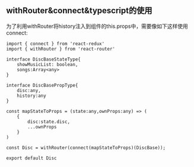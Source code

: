 ## withRouter&connect&typescript的使用 ##

为了利用withRouter将history注入到组件的this.props中，需要像如下这样使用connect:
	
	import { connect } from 'react-redux'
	import { withRouter } from 'react-router'
	
	interface DiscBaseStateType{
	    showMusicList: boolean,
	    songs:Array<any>
	}
	
	interface DiscBasePropType{
	    disc:any,
	    history:any
	}
	
	const mapStateToProps = (state:any,ownProps:any) => (
	    {
	        disc:state.disc,
	        ...ownProps
	    }
	)
	
	const Disc = withRouter(connect(mapStateToProps)(DiscBase));
	
	export default Disc